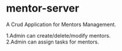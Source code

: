 # mentor-server

A Crud Application for Mentors Management.

1.Admin can create/delete/modify mentors.</br>
2.Admin can assign tasks for mentors.
